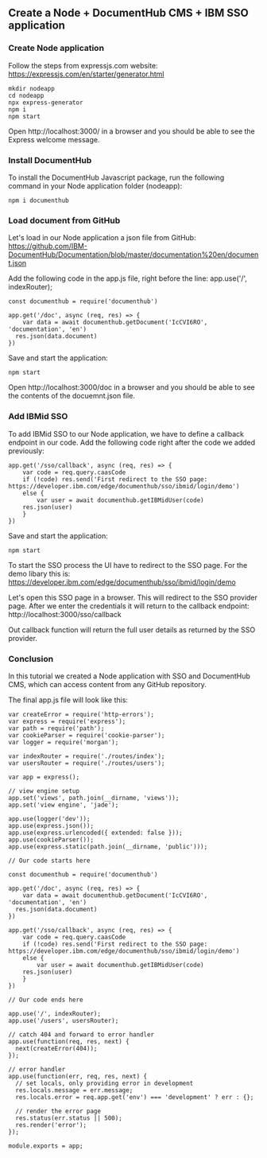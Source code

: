 ## Create a Node + DocumentHub CMS + IBM SSO application


### Create Node application

Follow the steps from expressjs.com website: https://expressjs.com/en/starter/generator.html

```
mkdir nodeapp
cd nodeapp
npx express-generator
npm i
npm start
```

Open http://localhost:3000/ in a browser and you should be able to see the Express welcome message.


### Install DocumentHub

To install the DocumentHub Javascript package, run the following command in your Node application folder (nodeapp):

```
npm i documenthub
```


### Load document from GitHub

Let's load in our Node application a json file from GitHub: https://github.com/IBM-DocumentHub/Documentation/blob/master/documentation%20en/document.json

Add the following code in the app.js file, right before the line: app.use('/', indexRouter);

```
const documenthub = require('documenthub')

app.get('/doc', async (req, res) => {
	var data = await documenthub.getDocument('IcCVI6RO', 'documentation', 'en')
  res.json(data.document)
})
```

Save and start the application:
```
npm start
```

Open http://localhost:3000/doc in a browser and you should be able to see the contents of the docuemnt.json file.



### Add IBMid SSO

To add IBMid SSO to our Node application, we have to define a callback endpoint in our code. Add the following code right after the code we added previously:

```
app.get('/sso/callback', async (req, res) => {
	var code = req.query.caasCode
	if (!code) res.send('First redirect to the SSO page: https://developer.ibm.com/edge/documenthub/sso/ibmid/login/demo')
	else {
		var user = await documenthub.getIBMidUser(code)
  	res.json(user)
	}
})
```

Save and start the application:
```
npm start
```

To start the SSO process the UI have to redirect to the SSO page. For the demo libary this is: https://developer.ibm.com/edge/documenthub/sso/ibmid/login/demo

Let's open this SSO page in a browser. This will redirect to the SSO provider page. After we enter the credentials it will return to the callback endpoint: http://localhost:3000/sso/callback

Out callback function will return the full user details as returned by the SSO provider.


### Conclusion

In this tutorial we created a Node application with SSO and DocumentHub CMS, which can access content from any GitHub repository.

The final app.js file will look like this:

```
var createError = require('http-errors');
var express = require('express');
var path = require('path');
var cookieParser = require('cookie-parser');
var logger = require('morgan');

var indexRouter = require('./routes/index');
var usersRouter = require('./routes/users');

var app = express();

// view engine setup
app.set('views', path.join(__dirname, 'views'));
app.set('view engine', 'jade');

app.use(logger('dev'));
app.use(express.json());
app.use(express.urlencoded({ extended: false }));
app.use(cookieParser());
app.use(express.static(path.join(__dirname, 'public')));

// Our code starts here

const documenthub = require('documenthub')

app.get('/doc', async (req, res) => {
	var data = await documenthub.getDocument('IcCVI6RO', 'documentation', 'en')
  res.json(data.document)
})

app.get('/sso/callback', async (req, res) => {
	var code = req.query.caasCode
	if (!code) res.send('First redirect to the SSO page: https://developer.ibm.com/edge/documenthub/sso/ibmid/login/demo')
	else {
		var user = await documenthub.getIBMidUser(code)
  	res.json(user)
	}
})

// Our code ends here

app.use('/', indexRouter);
app.use('/users', usersRouter);

// catch 404 and forward to error handler
app.use(function(req, res, next) {
  next(createError(404));
});

// error handler
app.use(function(err, req, res, next) {
  // set locals, only providing error in development
  res.locals.message = err.message;
  res.locals.error = req.app.get('env') === 'development' ? err : {};

  // render the error page
  res.status(err.status || 500);
  res.render('error');
});

module.exports = app;
```
